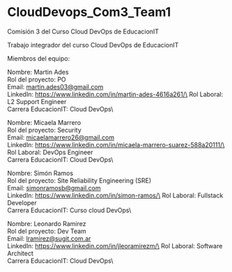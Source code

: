 # CloudDevops_Com3_Team1
Comisión 3 del Curso Cloud DevOps de EducacionIT

Trabajo integrador del curso Cloud DevOps de EducacionIT 

Miembros del equipo:

Nombre: Martin Ades\
Rol del proyecto: PO\
Email: martin.ades03@gmail.com\
LinkedIn: https://www.linkedin.com/in/martin-ades-4616a261/\
Rol Laboral: L2 Support Engineer\
Carrera EducacionIT: Cloud DevOps\

Nombre:  Micaela Marrero\
Rol del proyecto: Security\
Email: micaelamarrero26@gmail.com\
LinkedIn: https://www.linkedin.com/in/micaela-marrero-suarez-588a20111/\
Rol Laboral: DevOps Engineer\
Carrera EducacionIT: Cloud DevOps\

Nombre: Simón Ramos\
Rol del proyecto: Site Reliability Engineering (SRE)\
Email: simonramosb@gmail.com\
LinkedIn: https://www.linkedin.com/in/simon-ramos/\
Rol Laboral: Fullstack Developer\
Carrera EducacionIT: Curso cloud DevOps\

Nombre: Leonardo Ramirez\
Rol del proyecto: Dev Team\
Email: lramirez@sugit.com.ar\
LinkedIn: https://www.linkedin.com/in/jleoramirezm/\
Rol Laboral: Software Architect\
Carrera EducacionIT: Cloud DevOps\